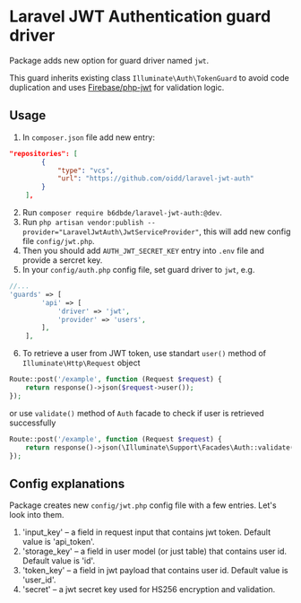 # Laravel JWT Authentication guard driver
Package adds new option for guard driver named `jwt`. 

This guard inherits existing class `Illuminate\Auth\TokenGuard` to avoid code duplication and uses [Firebase/php-jwt](https://github.com/firebase/php-jwt) for validation logic.

## Usage
1. In `composer.json` file add new entry:
```json
"repositories": [
        {
            "type": "vcs",
            "url": "https://github.com/oidd/laravel-jwt-auth"
        }
    ],
```
2. Run `composer require b6dbde/laravel-jwt-auth:@dev`.
3. Run `php artisan vendor:publish --provider="LaravelJwtAuth\JwtServiceProvider"`, this will add new config file `config/jwt.php`.
4. Then you should add `AUTH_JWT_SECRET_KEY` entry into `.env` file and provide a sercret key.
5. In your `config/auth.php` config file, set guard driver to `jwt`, e.g.
```php
//...
'guards' => [
        'api' => [
            'driver' => 'jwt',
            'provider' => 'users',
        ],
    ],
```
6. To retrieve a user from JWT token, use standart `user()` method of `Illuminate\Http\Request` object
```php
Route::post('/example', function (Request $request) {
    return response()->json($request->user());
});
```
or use `validate()` method of `Auth` facade to check if user is retrieved successfully
```php
Route::post('/example', function (Request $request) {
    return response()->json(\Illuminate\Support\Facades\Auth::validate($request->all()));
});
```

## Config explanations
Package creates new `config/jwt.php` config file with a few entries. Let's look into them.
1. 'input_key' – a field in request input that contains jwt token. Default value is 'api_token'.
2. 'storage_key' – a field in user model (or just table) that contains user id. Default value is 'id'.
3. 'token_key' – a field in jwt payload that contains user id. Default value is 'user_id'.
4. 'secret' – a jwt secret key used for HS256 encryption and validation.
